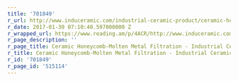 ```yaml
---
title: '701849'
r_url: http://www.induceramic.com/industrial-ceramic-product/ceramic-honeycomb-molten-metal-filtration
r_date: 2017-01-30 07:10:40.597000000 Z
r_wrapped_url: https://www.reading.am/p/4ACR/http://www.induceramic.com/industrial-ceramic-product/ceramic-honeycomb-molten-metal-filtration
r_page_description: ''
r_page_title: Ceramic Honeycomb-Molten Metal Filtration - Industrial Ceramics
r_title: Ceramic Honeycomb-Molten Metal Filtration - Industrial Ceramics
r_id: '701849'
r_page_id: '515114'
---
```


